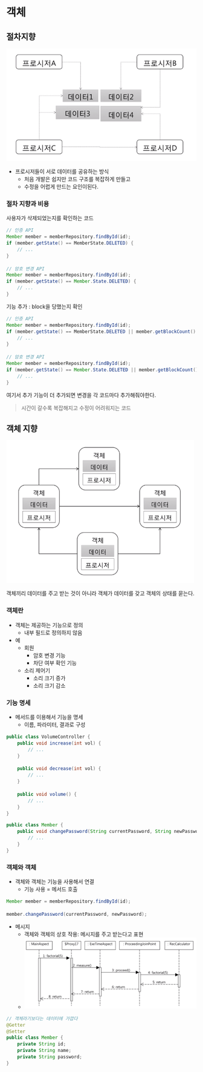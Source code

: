 # 객체

## 절차지향

![](1-001.png)

- 프로시저들이 서로 데이터를 공유하는 방식
    - 처음 개발은 쉽지만 코드 구조를 복잡하게 만들고
    - 수정을 어렵게 만드는 요인이된다.

### 절차 지향과 비용

사용자가 삭제되었는지를 확인하는 코드

```java
// 인증 API
Member member = memberRepository.findById(id);
if (member.getState() == MemberState.DELETED) {
    // ...
}

// 암호 변경 API
Member member = memberRepository.findById(id);
if (member.getState() == Member.State.DELETED) {
    // ...
}
```
기능 추가 : block을 당했는지 확인

```java
// 인증 API
Member member = memberRepository.findById(id);
if (member.getState() == MemberState.DELETED || member.getBlockCount() > 0) {
    // ...
}

// 암호 변경 API
Member member = memberRepository.findById(id);
if (member.getState() == Member.State.DELETED || member.getBlockCount() > 0) {
    // ...
}
```

여기서 추가 기능이 더 추가되면 변경을 각 코드마다 추가해줘야한다.

> 시간이 갈수록 복잡해지고 수정이 어려워지는 코드

## 객체 지향

![](1-002.png)

객체끼리 데이터를 주고 받는 것이 아니라 객체가 데이터를 갖고 객체의 상태를 묻는다.

### 객체란

- 객체는 제공하는 기능으로 정의
    - 내부 필드로 정의하지 않음
- 예
    - 회원
        - 암호 변경 기능
        - 차단 여부 확인 기능
    - 소리 제어기
        - 소리 크기 증가
        - 소리 크기 감소

### 기능 명세

- 메서드를 이용해서 기능을 명세
    - 이름, 파라미터, 결과로 구성

```java
public class VolumeController {
    public void increase(int vol) {
        // ...
    }

    public void decrease(int vol) {
        // ...
    }

    public void volume() {
        // ...
    }
}
```

```java
public class Member {
    public void changePassword(String currentPassword, String newPassword) {
        // ...
    }
}
```

### 객체와 객체

- 객체와 객체는 기능을 사용해서 연결
    - 기능 사용 = 메서드 호출

```java
Member member = memberRepository.findById(id);

member.changePassword(currentPassword, newPassword);
```

- 메시지
    - 객체와 객체의 상호 작용: 메시지를 주고 받는다고 표현
    - ![](1-003.png)


```java
// 객체라기보다는 데이터에 가깝다
@Getter
@Setter
public class Member {
    private String id;
    private String name;
    private String password;
}
```